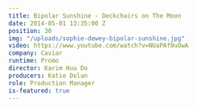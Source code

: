 ```yaml
---
title: Bipolar Sunshine - Deckchairs on The Moon
date: 2014-05-01 13:35:00 Z
position: 30
img: "/uploads/sophie-dewey-bipolar-sunshine.jpg"
video: https://www.youtube.com/watch?v=NUaPAf0uOwA
company: Caviar
runtime: Promo
director: Karim Huu Do
producers: Katie Dolan
role: Production Manager
is-featured: true
---
```


